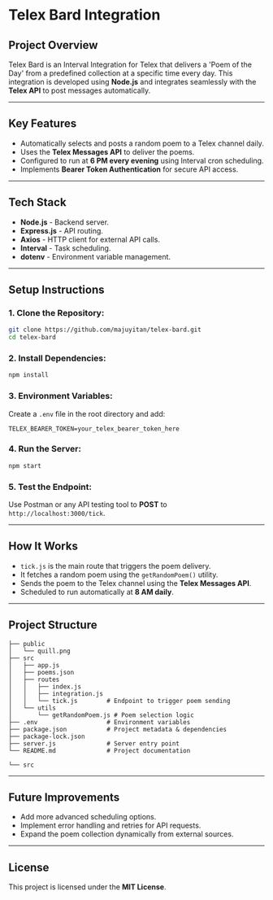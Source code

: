 # Telex Bard Integration

## **Project Overview**
Telex Bard is an Interval Integration for Telex that delivers a 'Poem of the Day' from a predefined collection at a specific time every day. This integration is developed using **Node.js** and integrates seamlessly with the **Telex API** to post messages automatically.

---

## **Key Features**
- Automatically selects and posts a random poem to a Telex channel daily.
- Uses the **Telex Messages API** to deliver the poems.
- Configured to run at **6 PM every evening** using Interval cron scheduling.
- Implements **Bearer Token Authentication** for secure API access.

---

## **Tech Stack**
- **Node.js** - Backend server.
- **Express.js** - API routing.
- **Axios** - HTTP client for external API calls.
- **Interval** - Task scheduling.
- **dotenv** - Environment variable management.

---

##  **Setup Instructions**

### 1. **Clone the Repository:**
```sh
git clone https://github.com/majuyitan/telex-bard.git
cd telex-bard
```

### 2. **Install Dependencies:**
```sh
npm install
```

### 3. **Environment Variables:**
Create a `.env` file in the root directory and add:
```plaintext
TELEX_BEARER_TOKEN=your_telex_bearer_token_here
```

### 4. **Run the Server:**
```sh
npm start
```

### 5. **Test the Endpoint:**
Use Postman or any API testing tool to **POST** to `http://localhost:3000/tick`.

---

## **How It Works**
- `tick.js` is the main route that triggers the poem delivery.
- It fetches a random poem using the `getRandomPoem()` utility.
- Sends the poem to the Telex channel using the **Telex Messages API**.
- Scheduled to run automatically at **8 AM daily**.

---

## **Project Structure**
```
├── public
│   └── quill.png
├── src
│   ├── app.js
│   ├── poems.json
│   ├── routes
│   │   ├── index.js
│   │   ├── integration.js
│   │   └── tick.js        # Endpoint to trigger poem sending
│   └── utils
│       └── getRandomPoem.js # Poem selection logic
├── .env                   # Environment variables
├── package.json           # Project metadata & dependencies
├── package-lock.json
├── server.js              # Server entry point
└── README.md              # Project documentation
```

```
└── src
```

---

## **Future Improvements**
- Add more advanced scheduling options.
- Implement error handling and retries for API requests.
- Expand the poem collection dynamically from external sources.

---

## **License**
This project is licensed under the **MIT License**.
